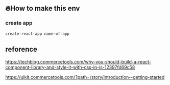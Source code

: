 ## 🔥How to make this env

### create app

`create-react-app name-of-app`

## reforence

https://techblog.commercetools.com/why-you-should-build-a-react-component-library-and-style-it-with-css-in-js-12397fd69c58

https://uikit.commercetools.com/?path=/story/introduction--getting-started
